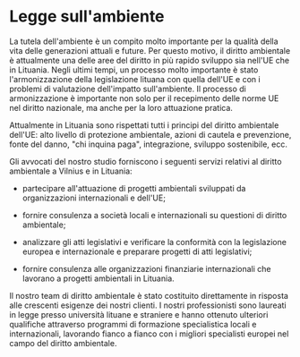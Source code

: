 # Legge sull'ambiente

La tutela dell'ambiente è un compito molto importante per la qualità della vita delle generazioni attuali e future. Per questo motivo, il diritto ambientale è attualmente una delle aree del diritto in più rapido sviluppo sia nell'UE che in Lituania. Negli ultimi tempi, un processo molto importante è stato l'armonizzazione della legislazione lituana con quella dell'UE e con i problemi di valutazione dell'impatto sull'ambiente. Il processo di armonizzazione è importante non solo per il recepimento delle norme UE nel diritto nazionale, ma anche per la loro attuazione pratica. 

Attualmente in Lituania sono rispettati tutti i principi del diritto ambientale dell'UE: alto livello di protezione ambientale, azioni di cautela e prevenzione, fonte del danno, "chi inquina paga", integrazione, sviluppo sostenibile, ecc.

Gli avvocati del nostro studio forniscono i seguenti servizi relativi al diritto ambientale a Vilnius e in Lituania:

- partecipare all'attuazione di progetti ambientali sviluppati da organizzazioni internazionali e dell'UE;

- fornire consulenza a società locali e internazionali su questioni di diritto ambientale;

- analizzare gli atti legislativi e verificare la conformità con la legislazione europea e internazionale e preparare progetti di atti legislativi;

- fornire consulenza alle organizzazioni finanziarie internazionali che lavorano a progetti ambientali in Lituania.

Il nostro team di diritto ambientale è stato costituito direttamente in risposta alle crescenti esigenze dei nostri clienti. I nostri professionisti sono laureati in legge presso università lituane e straniere e hanno ottenuto ulteriori qualifiche attraverso programmi di formazione specialistica locali e internazionali, lavorando fianco a fianco con i migliori specialisti europei nel campo del diritto ambientale.
